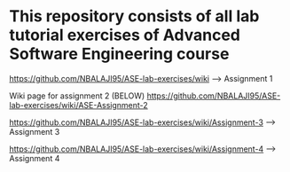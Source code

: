 # This repository consists of all lab tutorial exercises of Advanced Software Engineering course
https://github.com/NBALAJI95/ASE-lab-exercises/wiki --> Assignment 1

Wiki page for assignment 2 (BELOW)
https://github.com/NBALAJI95/ASE-lab-exercises/wiki/ASE-Assignment-2

https://github.com/NBALAJI95/ASE-lab-exercises/wiki/Assignment-3 --> Assignment 3

https://github.com/NBALAJI95/ASE-lab-exercises/wiki/Assignment-4 --> Assignment 4
